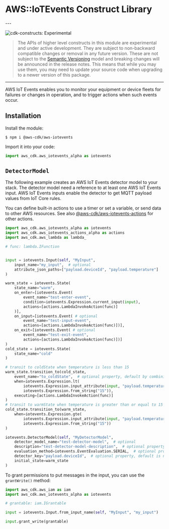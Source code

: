 # AWS::IoTEvents Construct Library

<!--BEGIN STABILITY BANNER-->---


![cdk-constructs: Experimental](https://img.shields.io/badge/cdk--constructs-experimental-important.svg?style=for-the-badge)

> The APIs of higher level constructs in this module are experimental and under active development.
> They are subject to non-backward compatible changes or removal in any future version. These are
> not subject to the [Semantic Versioning](https://semver.org/) model and breaking changes will be
> announced in the release notes. This means that while you may use them, you may need to update
> your source code when upgrading to a newer version of this package.

---
<!--END STABILITY BANNER-->

AWS IoT Events enables you to monitor your equipment or device fleets for
failures or changes in operation, and to trigger actions when such events
occur.

## Installation

Install the module:

```console
$ npm i @aws-cdk/aws-iotevents
```

Import it into your code:

```python
import aws_cdk.aws_iotevents_alpha as iotevents
```

## `DetectorModel`

The following example creates an AWS IoT Events detector model to your stack.
The detector model need a reference to at least one AWS IoT Events input.
AWS IoT Events inputs enable the detector to get MQTT payload values from IoT Core rules.

You can define built-in actions to use a timer or set a variable, or send data to other AWS resources.
See also [@aws-cdk/aws-iotevents-actions](https://docs.aws.amazon.com/cdk/api/v1/docs/aws-iotevents-actions-readme.html) for other actions.

```python
import aws_cdk.aws_iotevents_alpha as iotevents
import aws_cdk.aws_iotevents_actions_alpha as actions
import aws_cdk.aws_lambda as lambda_

# func: lambda.IFunction


input = iotevents.Input(self, "MyInput",
    input_name="my_input",  # optional
    attribute_json_paths=["payload.deviceId", "payload.temperature"]
)

warm_state = iotevents.State(
    state_name="warm",
    on_enter=[iotevents.Event(
        event_name="test-enter-event",
        condition=iotevents.Expression.current_input(input),
        actions=[actions.LambdaInvokeAction(func)]
    )],
    on_input=[iotevents.Event( # optional
        event_name="test-input-event",
        actions=[actions.LambdaInvokeAction(func)])],
    on_exit=[iotevents.Event( # optional
        event_name="test-exit-event",
        actions=[actions.LambdaInvokeAction(func)])]
)
cold_state = iotevents.State(
    state_name="cold"
)

# transit to coldState when temperature is less than 15
warm_state.transition_to(cold_state,
    event_name="to_coldState",  # optional property, default by combining the names of the States
    when=iotevents.Expression.lt(
        iotevents.Expression.input_attribute(input, "payload.temperature"),
        iotevents.Expression.from_string("15")),
    executing=[actions.LambdaInvokeAction(func)]
)
# transit to warmState when temperature is greater than or equal to 15
cold_state.transition_to(warm_state,
    when=iotevents.Expression.gte(
        iotevents.Expression.input_attribute(input, "payload.temperature"),
        iotevents.Expression.from_string("15"))
)

iotevents.DetectorModel(self, "MyDetectorModel",
    detector_model_name="test-detector-model",  # optional
    description="test-detector-model-description",  # optional property, default is none
    evaluation_method=iotevents.EventEvaluation.SERIAL,  # optional property, default is iotevents.EventEvaluation.BATCH
    detector_key="payload.deviceId",  # optional property, default is none and single detector instance will be created and all inputs will be routed to it
    initial_state=warm_state
)
```

To grant permissions to put messages in the input,
you can use the `grantWrite()` method:

```python
import aws_cdk.aws_iam as iam
import aws_cdk.aws_iotevents_alpha as iotevents

# grantable: iam.IGrantable

input = iotevents.Input.from_input_name(self, "MyInput", "my_input")

input.grant_write(grantable)
```
